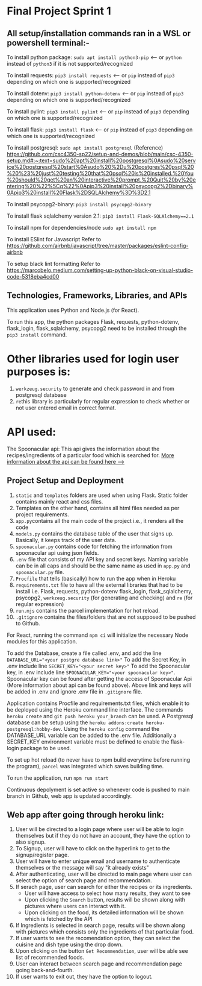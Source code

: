 # Final Project Sprint 1

## All setup/installation commands ran in a WSL or powershell terminal:-

To install python package:
`sudo apt install python3-pip` <-- or `python` instead of `python3` if it is not supported/recognized

To install requests:
`pip3 install requests` <-- or `pip` instead of `pip3` depending on which one is supported/recognized

To install dotenv:
`pip3 install python-dotenv` <-- or `pip` instead of `pip3` depending on which one is supported/recognized

To install pylint:
`pip3 install pylint` <-- or `pip` instead of `pip3` depending on which one is supported/recognized

To install flask:
`pip3 install flask` <-- or `pip` instead of `pip3` depending on which one is supported/recognized

To install postgresql:
`sudo apt install postgresql` (Reference) https://github.com/csc4350-sp22/setup-and-demos/blob/main/csc-4350-setup.md#:~:text=sudo%20apt%20install%20postgresql%0Asudo%20service%20postgresql%20start%0Asudo%20%2Du%20postgres%20psql%20%20%23%20just%20testing%20that%20psql%20is%20installed.%20You%20should%20get%20an%20interactive%20prompt.%20Quit%20by%20entering%20%22%5Cq%22%0Apip3%20install%20psycopg2%2Dbinary%0Apip3%20install%20Flask%2DSQLAlchemy%3D%3D2.1

To install psycopg2-binary:
`pip3 install psycopg2-binary`

To install flask sqlalchemy version 2.1:
`pip3 install Flask-SQLAlchemy==2.1`

To install npm for dependencies/node
`sudo apt install npm`

To install ESlint for Javascript
Refer to https://github.com/airbnb/javascript/tree/master/packages/eslint-config-airbnb

To setup black lint formatting
Refer to https://marcobelo.medium.com/setting-up-python-black-on-visual-studio-code-5318eba4cd00

## Technologies, Frameworks, Libraries, and APIs

This application uses Python and Node.js (for React).

To run this app, the python packages Flask, requests, python-dotenv, flask_login, flask_sqlalchemy, psycopg2 need to be installed through the `pip3 install` command.

# Other libraries used for login user purposes is:
1. `werkzeug.security` to generate and check password in and from postgresql database
2. `re`this library is particularly for regular expression to check whether or not user entered email in correct format.

# API used:

The Spoonacular api: This api gives the information about the recipes/ingredients of a particular food which is searched for. 
[More information about the api can be found here -->](https://rapidapi.com/spoonacular/api/recipe-food-nutrition/)


## Project Setup and Deployment 

1. `static` and `templates` folders are used when using Flask. Static folder contains mainly react and css files.
2. Templates on the other hand, contains all html files needed as per project requirements.
3. `app.py`contains all the main code of the project i.e., it renders all the code 
4. `models.py` contains the database table of the user that signs up. Basically, it keeps track of the user data. 
5. `spoonacular.py` contains code for fetching the information from spoonacular api using json fields.
6. `.env` file that consists of my API key and secret keys. Naming variable can be in all caps and should be the same name as used in `app.py` and `spoonacular.py` file.
7. `Procfile` that tells (basically) how to run the app when in Heroku
8. `requirements.txt` file to have all the external libraries that had to be install i.e. Flask, requests, python-dotenv flask_login, flask_sqlalchemy, psycopg2, `werkzeug.security` (for generating and checking) and `re` (for regular expression)
9. `run.mjs` contains the parcel implementation for hot reload.
10. `.gitignore` contains the files/folders that are not supposed to be pushed to Github.

For React, running the command `npm ci` will initialize the necessary Node modules for this application.

To add the Database, create a file called .env, and add the line `DATABASE_URL="<your postgre database link>"`
To add the Secret Key, in .env include line `SECRET_KEY="<your secret key>"`
To add the Spoonacular key, in .env include line `SPOONACULAR_KEY="<your spoonacular key>"`. Spoonacular key can be found after getting the access of Spoonacular Api (More information about api can be found above).
Above link and keys will be added in .env and ignore .env file in `.gitignore` file.

Application contains Procfile and requirements.txt files, which enable it to be deployed using the Heroku command line interface.  The commands `heroku create` and `git push heroku your_branch` can be used.  A Postgresql database can be setup using the `heroku addons:create heroku-postgresql:hobby-dev`.  Using the `heroku config` command the DATABASE_URL variable can be added to the .env file.  Additionally a SECRET_KEY environment variable must be defined to enable the flask-login package to be used.

To set up hot reload (to never have to npm build everytime before running the program), `parcel` was integrated which saves building time. 

To run the application, run `npm run start`

Continuous depolyment is set active so whenever code is pushed to main branch in Github, web app is updated accordingly. 


## Web app after going through heroku link:

1. User will be directed to a login page where user will be able to login themselves but if they do not have an account, 
they have the option to also signup.
2. To Signup, user will have to click on the hyperlink to get to the signup/register page.
3. User will have to enter unique email and username to authenticate themselves or the message will say "it already exists"
4. After authenticating, user will be directed to main page where user can select the option of search page and recommendation.
5. If serach page, user can search for either the recipes or its ingredients.
    - User will have access to select how many results, they want to see
    - Upon clicking the `Search` button, results will be shown along with pictures where users can interact with it.
    - Upon clicking on the food, its detailed information will be shown which is fetched by the API
6. If Ingredients is selected in search page, results will be shown along with pictures which consists only the ingredients of that particular food.
7. If user wants to see the recomendation option, they can select the cuisine and dish type using the drop down.
8. Upon clicking on the button `Get Recommendation`, user will be able see list of recommended foods.
9. User can interact between search page and recommendation page going back-and-fourth.
10. If user wants to exit out, they have the option to logout.
